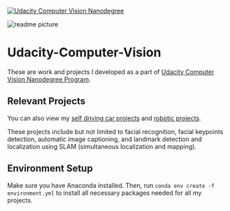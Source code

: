 [![Udacity Computer Vision Nanodegree](http://tugan0329.bitbucket.io/imgs/github/cvnd.svg)](https://www.udacity.com/course/computer-vision-nanodegree--nd891)

![readme picture](http://tugan0329.bitbucket.io/imgs/github/cvnd-readme.jpg)

# Udacity-Computer-Vision

These are work and projects I developed as a part of [Udacity Computer Vision Nanodegree Program](https://www.udacity.com/course/computer-vision-nanodegree--nd891).

## Relevant Projects

You can also view my [self driving car projects](https://github.com/Michael-Tu/Udacity-Self-Driving-Car) and [robotic projects](https://github.com/Michael-Tu/Udacity-Robotics). 

These projects include but not limited to facial recognition, facial keypoints detection, automatic image captioning, and landmark detection and localization using SLAM (simultaneous localization and mapping).


## Environment Setup
Make sure you have Anaconda installed. Then, run `conda env create -f environment.yml` to install all necessary packages needed for all my projects.


